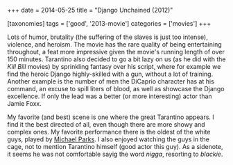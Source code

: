 +++
date = 2014-05-25
title = "Django Unchained (2012)"

[taxonomies]
tags = ['good', '2013-movie']
categories = ['movies']
+++

Lots of humor, brutality (the suffering of the slaves is just too
intense), violence, and heroism. The movie has the rare quality of being
entertaining throughout, a feat more impressive given the movie's
running length of over 150 minutes. Tarantino also decided to go a bit
lazy on us (as he did with the *Kill Bill* movies) by sprinkling fantasy
over his script, where for example we find the heroic Django
highly-skilled with a gun, without a lot of training. Another example is
the number of men the DiCaprio character has at his command, an excuse
to spill liters of blood, as well as showcase the Django excellence. If
only the lead was a better (or more interesting) actor than Jamie Foxx.

My favorite (and best) scene is one where the great Tarantino appears. I
find it the best directed of all, even though there are more showy and
complex ones. My favorite performance there is the oldest of the white
guys, played by [Michael Parks]. I also enjoyed watching the guys in the
cage, not to mention Tarantino himself (good actor this guy). As a
sidenote, it seems he was not comfortable sayig the word *nigga*,
resorting to *blackie*.

  [Michael Parks]: http://en.wikipedia.org/wiki/Michael_Parks
